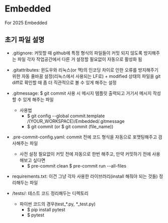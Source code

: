 # Embedded
For 2025 Embedded

## 초기 파일 설명
- .gitignore: 커밋할 때 github에 특정 형식의 파일들이 커밋 되지 않도록 방지해주는 파일
    각자 작업공간에서 다른 거 설정할 필요없이 자동으로 활성화 됨

- .gitattributes: 윈도우와 리눅스(or 맥)의 인코딩 차이로 인한 오류를 방지해주기 위한 자동 줄바꿈 설정(리눅스에서 사용되는 LF로) + modified 상태의 파일을 git diff로 확인할 때 좀 더 직관적으로 볼 수 있게 해주는 설정

- .gitmessage: $ git commit 사용 시 메시지 템플릿 출력되고 거기서 메시지 작성할 수 있게 해주는 파일
    - 사용법
        - $ git config --global commit.template /(YOUR_WORKSPACE)/Embedded/.gitmessage
        - $ git commit (or $ git commit (file_name))

- .pre-commit-config.yaml: commit 전에 코드 형식을 자동으로 포맷팅해주고 검사해주는 파일
    - 사전 설정 필요없이 커밋 전에 자동으로 한번 해주고, 만약 커밋하기 전에 사용해보고 싶다면
        - $ pre-commit clean
        $ pre-commit run --all-files

- requirements.txt: 이건 그냥 각자 사용한 라이브러리(install 해줘야 되는 것들) 정리해두는 파일

- /tests/: 테스트 코드 정리해두는 디렉토리
    - 파이썬 코드의 경우(test_*.py, *_test.py)
        - $ pip install pytest
        - $ pytest